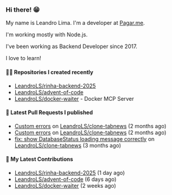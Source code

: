 ### Hi there! 😁 

My name is Leandro Lima. I'm a developer at [Pagar.me](https://pagar.me/).  

I'm working mostly with Node.js. 

I've been working as Backend Developer since 2017. 

I love to learn!  

#### 👨‍💻 Repositories I created recently
- [LeandroLS/rinha-backend-2025](https://github.com/LeandroLS/rinha-backend-2025)
- [LeandroLS/advent-of-code](https://github.com/LeandroLS/advent-of-code)
- [LeandroLS/docker-waiter](https://github.com/LeandroLS/docker-waiter) - Docker MCP Server

#### 🔨 Latest Pull Requests I published

- [Custom errors](https://github.com/LeandroLS/clone-tabnews/pull/32) on [LeandroLS/clone-tabnews](https://github.com/LeandroLS/clone-tabnews) (2 months ago)
- [Custom errors](https://github.com/LeandroLS/clone-tabnews/pull/31) on [LeandroLS/clone-tabnews](https://github.com/LeandroLS/clone-tabnews) (2 months ago)
- [fix: show DatabaseStatus loading message correctly](https://github.com/LeandroLS/clone-tabnews/pull/30) on [LeandroLS/clone-tabnews](https://github.com/LeandroLS/clone-tabnews) (3 months ago)

#### :construction_worker: My Latest Contributions

- [LeandroLS/rinha-backend-2025](https://github.com/LeandroLS/rinha-backend-2025) (1 day ago)
- [LeandroLS/advent-of-code](https://github.com/LeandroLS/advent-of-code) (6 days ago)
- [LeandroLS/docker-waiter](https://github.com/LeandroLS/docker-waiter) (2 weeks ago)
